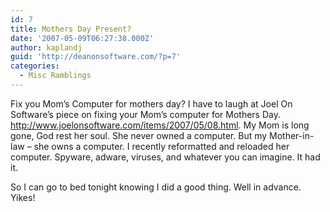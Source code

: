 ```yaml
---
id: 7
title: Mothers Day Present?
date: '2007-05-09T06:27:38.000Z'
author: kaplandj
guid: 'http://deanonsoftware.com/?p=7'
categories:
  - Misc Ramblings
---
```

Fix you Mom’s Computer for mothers day? I have to laugh at Joel On Software’s piece on fixing your Mom’s computer for Mothers Day. <http://www.joelonsoftware.com/items/2007/05/08.html>. My Mom is long gone, God rest her soul. She never owned a computer. But my Mother-in-law – she owns a computer. I recently reformatted and reloaded her computer. Spyware, adware, viruses, and whatever you can imagine. It had it.

So I can go to bed tonight knowing I did a good thing. Well in advance. Yikes!
